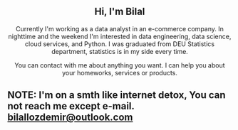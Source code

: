 
<h2 align = "center"> Hi, I'm Bilal </h2>

<p align = "center"> Currently I'm working as a data analyst in an e-commerce company. In nighttime and the weekend I'm interested in data engineering, data science, cloud services, and Python. I was graduated from DEU Statistics department, statistics is in my side every time.</p>
  
 <p align = "center"> 
  You can contact with me about anything you want. I can help you about your homeworks, services or products.</p>
<!---
![](https://komarev.com/ghpvc/?username=bilative)
-->

<!---
<h3 align="left">Contact:</h3>
<p align="left">
<a href="https://twitter.com/bilallozdemir" target="_blank"><img align="center" src="https://raw.githubusercontent.com/rahuldkjain/github-profile-readme-generator/master/src/images/icons/Social/twitter.svg" alt="bilallozdemir" height=40" width="110" /></a>
<a href="https://www.linkedin.com/in/bilallatifozdemir/" target="_blank"><img align="center" src="https://raw.githubusercontent.com/rahuldkjain/github-profile-readme-generator/master/src/images/icons/Social/linked-in-alt.svg" alt="bilallatifozdemir" height="40" width="40" /> </a>
<a style= "padding-left: 50px" href="https://sisterslab.co/yazar/bilal-ozdemir/" target="_blank">
  <img align="left" src="https://user-images.githubusercontent.com/70684994/126725349-8da58bd7-4c93-4440-a9a0-78b4b121fda1.jpg" alt="bilallatifozdemir" height="80" width="80" />
</a>
  <a style= "padding-left: 50px" href="https://medium.com/@bilallozdemir" target="_blank">
  <img align="left" src="https://user-images.githubusercontent.com/70684994/156036055-9f9e46ab-5a09-415a-8f70-cea5c27832a6.png" alt="bilallatifozdemir" height="70" width="150" />
</a>
</p>
<br>
-->

## NOTE: I'm on a smth like internet detox, You can not reach me except e-mail. bilallozdemir@outlook.com
